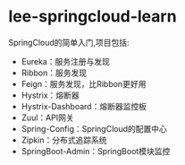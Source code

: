# lee-springcloud-learn

SpringCloud的简单入门,项目包括:
* Eureka：服务注册与发现
* Ribbon：服务发现
* Feign：服务发现，比Ribbon更好用
* Hystrix：熔断器
* Hystrix-Dashboard：熔断器监控板
* Zuul：API网关
* Spring-Config：SpringCloud的配置中心
* Zipkin：分布式追踪系统
* SpringBoot-Admin：SpringBoot模块监控
